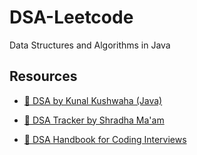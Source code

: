# DSA-Leetcode
Data Structures and Algorithms in Java

## Resources

- [📌 DSA by Kunal Kushwaha (Java)](https://www.youtube.com/playlist?list=PL9gnSGHSqcnr_DxHsP7AW9ftq0AtAyYqJ)

- [🧾 DSA Tracker by Shradha Ma'am](https://docs.google.com/spreadsheets/d/1hXserPuxVoWMG9Hs7y8wVdRCJTcj3xMBAEYUOXQ5Xag/edit?gid=0#gid=0)

- [📖 DSA Handbook for Coding Interviews](https://github.com/TharunKumarReddyPolu/DSA-Handbook-for-Coding-Interviews)

